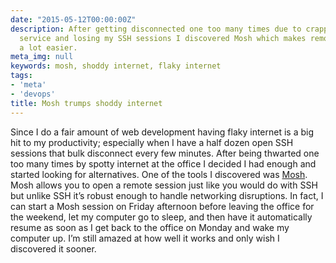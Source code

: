 ```yaml
---
date: "2015-05-12T00:00:00Z"
description: After getting disconnected one too many times due to crappy internet
  service and losing my SSH sessions I discovered Mosh which makes remote development
  a lot easier.
meta_img: null
keywords: mosh, shoddy internet, flaky internet
tags:
- 'meta'
- 'devops'
title: Mosh trumps shoddy internet
---
```


Since I do a fair amount of web development having flaky internet is a big hit to my productivity; especially when I have a half dozen open SSH sessions that bulk disconnect every few minutes. After being thwarted one too many times by spotty internet at the office I decided I had enough and started looking for alternatives. One of the tools I discovered was <a href="https://mosh.mit.edu/" target="_blank">Mosh</a>. Mosh allows you to open a remote session just like you would do with SSH but unlike SSH it’s robust enough to handle networking disruptions. In fact, I can start a Mosh session on Friday afternoon before leaving the office for the weekend, let my computer go to sleep, and then have it automatically resume as soon as I get back to the office on Monday and wake my computer up. I’m still amazed at how well it works and only wish I discovered it sooner.
